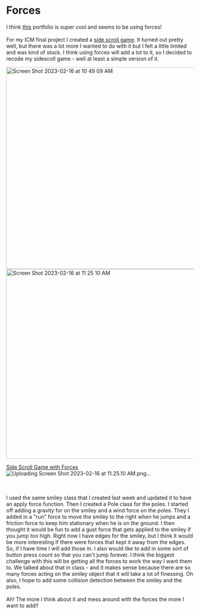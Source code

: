 # Forces
I think [this](https://oimo.io/works) portfolio is super cool and seems to be using forces!
<br></br>
For my ICM final project I created a [side scroll game](https://editor.p5js.org/gracywhelihan/full/RYqma2zuF). It turned out pretty well, but there was a lot more I wanted to do with it but I felt a little limited and was kind of stuck. I think using forces will add a lot to it, so I decided to recode my sidescoll game - well at least a simple version of it. 


<img width="541" alt="Screen Shot 2023-02-16 at 10 49 09 AM" src="https://user-images.githubusercontent.com/76453899/219420098-5fd95812-1d9f-40db-ae4f-ccac406110d5.png">

<img width="508" alt="Screen Shot 2023-02-16 at 11 25 10 AM" src="https://user-images.githubusercontent.com/76453899/219490513-7f7e22a6-0f64-443b-b187-58e0917a8cd3.png">


[Side Scroll Game with Forces](https://editor.p5js.org/gracywhelihan/sketches/P7MicU1a5)![Uploading Screen Shot 2023-02-16 at 11.25.10 AM.png…]()


<br></br>
I used the same smiley class that I created last week and updated it to have an apply force function. Then I created a Pole class for the poles. I started off adding a gravity for on the smiley and a wind force on the poles. They I added in a "run" force to move the smiley to the right when he jumps and a friction force to keep him stationary when he is on the ground. I then thought it would be fun to add a gust force that gets applied to the smiley if you jump too high. Right now I have edges for the smiley, but I think it would be more interesting if there were forces that kept it away from the edges. So, if I have time I will add those in. I also would like to add in some sort of button press count so that you can't jump forever. I think the biggest challenge with this will be getting all the forces to work the way I want them to. We talked about that in class - and it makes sense because there are so many forces acting on the smiley object that it will take a lot of finessing. 
Oh also, I hope to add some collision detection between the smiley and the poles. 
<br></br>
Ah! The more I think about it and mess around with the forces the more I want to add!!
